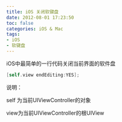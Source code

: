 ```yaml
---
title: iOS 关闭软键盘
date: 2012-08-01 17:23:50
toc: false
categories: iOS & Mac
tags:
- iOS
- 软键盘
---
```


iOS中最简单的一行代码关闭当前界面的软件盘
```Objective-C
[self.view endEditing:YES];
```

说明：

self 为当前UIViewController的对象

view为当前UIViewController的根UIView
